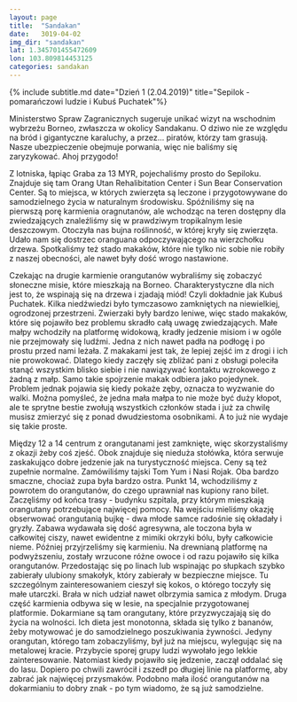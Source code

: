 ```yaml
---
layout: page
title:  "Sandakan"
date:   3019-04-02
img_dir: "sandakan"
lat: 1.345701455472609
lon: 103.809814453125
categories: sandakan
---
```


{% include subtitle.md date="Dzień 1 (2.04.2019)" title="Sepilok - pomarańczowi ludzie i Kubuś Puchatek"%}


Ministerstwo Spraw Zagranicznych sugeruje unikać wizyt na wschodnim wybrzeżu Borneo, zwłaszcza w okolicy Sandakanu. O dziwo nie ze względu na bród i gigantyczne karaluchy, a przez... piratów, którzy tam grasują. Nasze ubezpieczenie obejmuje porwania, więc nie baliśmy się zaryzykować. Ahoj przygodo!


Z lotniska, łąpiąc Graba za 13 MYR, pojechaliśmy prosto do Sepiloku. Znajduje się tam Orang Utan Rehalibitation Center i Sun Bear Conservation Center. Są to miejsca, w których zwierzęta są leczone i przygotowywane do samodzielnego życia w naturalnym środowisku. Spóźniliśmy się na pierwszą porę karmienia oragnutanów, ale wchodząc na teren dostępny dla zwiedzających znaleźliśmy się w prawdziwym tropikalnym lesie deszczowym. Otoczyła nas bujna roślinność, w której kryły się zwierzęta. Udało nam się dostrzec oranguana odpoczywającego na wierzchołku drzewa. Spotkaliśmy też stado makaków, które nie tylko nic sobie nie robiły z naszej obecności, ale nawet były dość wrogo nastawione. 

Czekając na drugie karmienie orangutanów wybraliśmy się zobaczyć słoneczne misie, które mieszkają na Borneo. Charakterystyczne dla nich jest to, że wspinają się na drzewa i zjadają miód! Czyli dokładnie jak Kubuś Puchatek. Kilka niedźwiedzi było tymczasowo zamkniętych na niewielkiej, ogrodzonej przestrzeni. Zwierzaki były bardzo leniwe, więc stado makaków, które się pojawiło bez problemu skradło całą uwagę zwiedzających. Małe małpy wchodziły na platformę widokową, kradły jedzenie misiom i w ogóle nie przejmowały się ludźmi. Jedna z nich nawet padła na podłogę i po prostu przed nami leżała. Z makakami jest tak, że lepiej zejść im z drogi i ich nie prowokować. Dlatego kiedy zaczęły się zbliżać pani z obsługi poleciła stanąć wszystkim blisko siebie i nie nawiązywać kontaktu wzrokowego z żadną z małp. Samo takie spojrzenie makak odbiera jako pojedynek. Problem jednak pojawia się kiedy pokaże zęby, oznacza to wyzwanie do walki. Można pomyśleć, że jedna mała małpa to nie może być duży kłopot, ale te sprytne bestie zwołują wszystkich członków stada i już za chwilę musisz zmierzyć się z ponad dwudziestoma osobnikami. A to już nie wydaje się takie proste.

Między 12 a 14 centrum z orangutanami jest zamknięte, więc skorzystaliśmy z okazji żeby coś zjeść. Obok znajduje się nieduża stołówka, która serwuje zaskakująco dobre jedzenie jak na turystyczność miejsca. Ceny są też zupełnie normalne. Zamówiliśmy tajski Tom Yum i Nasi Rojak. Oba bardzo smaczne, chociaż zupa była bardzo ostra. Punkt 14, wchodziliśmy z powrotem do orangutanów, do czego uprawniał nas kupiony rano bilet. Zaczęliśmy od końca trasy - budynku szpitala, przy którym mieszkają orangutany potrzebujące najwięcej pomocy. Na wejściu mieliśmy okazję obserwować orangutanią bujkę - dwa młode samce radośnie się okładały i gryzły. Zabawa wydawała się dość agresywna, ale toczona była w całkowitej ciszy, nawet ewidentne z mimiki okrzyki bólu, były całkowicie nieme. Później przyjrzeliśmy się karmieniu. Na drewnianą platformę na podwyższeniu, zostały wrzucone różne owoce i od razu pojawiło się kilka orangutanów. Przedostając się po linach lub wspinając po słupkach szybko zabierały ulubiony smakołyk, który zabierały w bezpieczne miejsce. Tu szczególnym zainteresowaniem cieszył się kokos, o którego toczyły się małe utarczki. Brała w nich udział nawet olbrzymia samica z młodym.
Druga część karmienia odbywa się w lesie, na specjalnie przygotowanej platformie. Dokarmiane są tam orangutany, które przyzwyczajają się do życia na wolności. Ich dieta jest monotonna, składa się tylko z bananów, żeby motywować je do samodzielnego poszukiwania żywności. Jedyny orangutan, którego tam zobaczyliśmy, był już na miejscu, wylegując się na metalowej kracie. Przybycie sporej grupy ludzi wywołało jego lekkie zainteresowanie.
Natomiast kiedy pojawiło się jedzenie, zaczął oddalać się do lasu. Dopiero po chwili zawrócił i zszedł po długiej linie na platformę, aby zabrać jak najwięcej przysmaków. Podobno mała ilość orangutanów na dokarmianiu to dobry znak - po tym wiadomo, że są już samodzielne.




